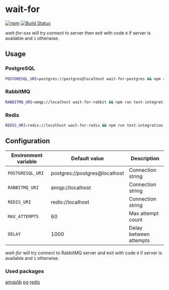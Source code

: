 # wait-for

[![npm](https://img.shields.io/npm/v/@swarthy/wait-for.svg)](https://www.npmjs.com/package/@swarthy/wait-for)
[![Build Status](https://travis-ci.org/swarthy/wait-for.svg?branch=master)](https://travis-ci.org/swarthy/wait-for)

*wait-for-xxx* will try connect to server then exit with code ```0``` if server is available and ```1``` otherwise.

## Usage

### PostgreSQL

```bash
POSTGRESQL_URI=postgres://postgres@localhost wait-for-postgres && npm run test-integration
```

### RabbitMQ

```bash
RABBITMQ_URI=amqp://localhost wait-for-rabbit && npm run test-integration
```

### Redis

```bash
REDIS_URI=redis://localhost wait-for-redis && npm run test-integration
```

## Configuration

| Environment variable | Default value                 | Description              |
| -------------------- | ----------------------------- | ------------------------ |
| ```POSTGRESQL_URI``` | postgres://postgres@localhost | Connection string        |
| ```RABBITMQ_URI```   | amqp://localhost              | Connection string        |
| ```REDIS_URI```      | redis://localhost             | Connection string        |
| ```MAX_ATTEMPTS```   | 60                            | Max attempt count        |
| ```DELAY```          | 1000                          | Delay between attempts   |

*wait-for* will try connect to RabbitMQ server and exit with code ```0``` if server is available and ```1``` otherwise.

### Used packages

[amqplib](https://www.npmjs.com/package/amqplib)
[pg](https://www.npmjs.com/package/pg)
[redis](https://www.npmjs.com/package/redis)
